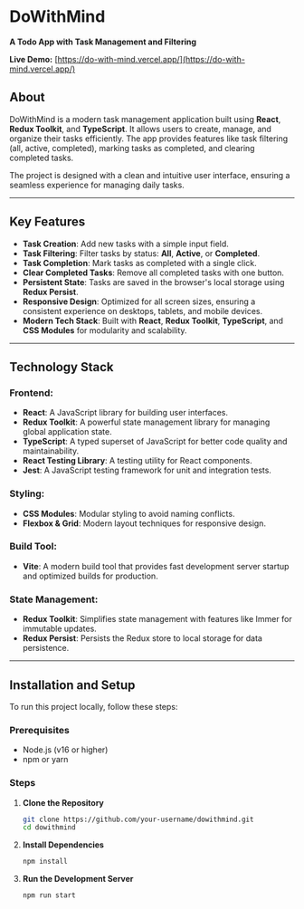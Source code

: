 # DoWithMind  
**A Todo App with Task Management and Filtering**

**Live Demo:** [https://do-with-mind.vercel.app/](https://do-with-mind.vercel.app/)  

## About  
DoWithMind is a modern task management application built using **React**, **Redux Toolkit**, and **TypeScript**. It allows users to create, manage, and organize their tasks efficiently. The app provides features like task filtering (all, active, completed), marking tasks as completed, and clearing completed tasks.  

The project is designed with a clean and intuitive user interface, ensuring a seamless experience for managing daily tasks.  

---

## Key Features  
- **Task Creation**: Add new tasks with a simple input field.  
- **Task Filtering**: Filter tasks by status: **All**, **Active**, or **Completed**.  
- **Task Completion**: Mark tasks as completed with a single click.  
- **Clear Completed Tasks**: Remove all completed tasks with one button.  
- **Persistent State**: Tasks are saved in the browser's local storage using **Redux Persist**.  
- **Responsive Design**: Optimized for all screen sizes, ensuring a consistent experience on desktops, tablets, and mobile devices.  
- **Modern Tech Stack**: Built with **React**, **Redux Toolkit**, **TypeScript**, and **CSS Modules** for modularity and scalability.  

---

## Technology Stack  

### Frontend:  
- **React**: A JavaScript library for building user interfaces.  
- **Redux Toolkit**: A powerful state management library for managing global application state.  
- **TypeScript**: A typed superset of JavaScript for better code quality and maintainability.  
- **React Testing Library**: A testing utility for React components.  
- **Jest**: A JavaScript testing framework for unit and integration tests.  

### Styling:  
- **CSS Modules**: Modular styling to avoid naming conflicts.  
- **Flexbox & Grid**: Modern layout techniques for responsive design.  

### Build Tool:  
- **Vite**: A modern build tool that provides fast development server startup and optimized builds for production.  

### State Management:  
- **Redux Toolkit**: Simplifies state management with features like Immer for immutable updates.  
- **Redux Persist**: Persists the Redux store to local storage for data persistence.  

---

## Installation and Setup  

To run this project locally, follow these steps:  

### Prerequisites  
- Node.js (v16 or higher)  
- npm or yarn  

### Steps  
1. **Clone the Repository**  
   ```bash
   git clone https://github.com/your-username/dowithmind.git
   cd dowithmind
   ```
2. **Install Dependencies**
   ```bash
   npm install
   ```
3. **Run the Development Server**
   ```bash
   npm run start
   ```